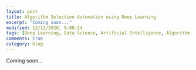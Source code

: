 ```yaml
---
layout: post
title: Algorithm Selection Automation using Deep Learning
excerpt: "Coming soon..."
modified: 12/12/2020, 9:00:24
tags: [Deep Learning, Data Science, Artificial Intelligence, Algorithm Selection]
comments: true
category: blog
---
```


<div class="message">
  Coming soon...
</div>

